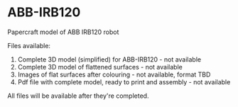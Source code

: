 # ABB-IRB120
Papercraft model of ABB IRB120 robot

Files available:

1. Complete 3D model (simplified) for ABB-IRB120 - not available
2. Complete 3D model of flattened surfaces - not available
3. Images of flat surfaces after colouring - not available, format TBD
4. Pdf file with complete model, ready to print and assembly - not available

All files will be available after they're completed.

